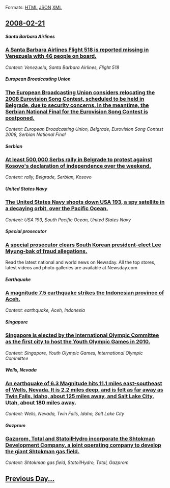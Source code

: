
Formats: [HTML](2008/02/21/index.html)  [JSON](2008/02/21/index.json)  [XML](2008/02/21/index.xml)  

## [2008-02-21](/news/2008/02/21/index.md)

##### Santa Barbara Airlines
### [ A Santa Barbara Airlines Flight 518 is reported missing in Venezuela with 46 people on board. ](/news/2008/02/21/a-santa-barbara-airlines-flight-518-is-reported-missing-in-venezuela-with-46-people-on-board.md)
_Context: Venezuela, Santa Barbara Airlines, Flight 518_

##### European Broadcasting Union
### [ The European Broadcasting Union considers relocating the 2008 Eurovision Song Contest, scheduled to be held in Belgrade, due to security concerns. In the meantime, the Serbian National Final for the Eurovision Song Contest is postponed. ](/news/2008/02/21/the-european-broadcasting-union-considers-relocating-the-2008-eurovision-song-contest-scheduled-to-be-held-in-belgrade-due-to-security-co.md)
_Context: European Broadcasting Union, Belgrade, Eurovision Song Contest 2008, Serbian National Final_

##### Serbian
### [ At least 500,000 Serbs rally in Belgrade to protest against Kosovo's declaration of independence over the weekend. ](/news/2008/02/21/at-least-500-000-serbs-rally-in-belgrade-to-protest-against-kosovo-s-declaration-of-independence-over-the-weekend.md)
_Context: rally, Belgrade, Serbian, Kosovo_

##### United States Navy
### [ The United States Navy shoots down USA 193, a spy satellite in a decaying orbit, over the Pacific Ocean. ](/news/2008/02/21/the-united-states-navy-shoots-down-usa-193-a-spy-satellite-in-a-decaying-orbit-over-the-pacific-ocean.md)
_Context: USA 193, South Pacific Ocean, United States Navy_

##### Special prosecutor
### [ A special prosecutor clears South Korean president-elect Lee Myung-bak of fraud allegations. ](/news/2008/02/21/a-special-prosecutor-clears-south-korean-president-elect-lee-myung-bak-of-fraud-allegations.md)
Read the latest national and world news on Newsday. All the top stores, latest videos and photo galleries are available at Newsday.com

##### Earthquake
### [ A magnitude 7.5 earthquake strikes the Indonesian province of Aceh. ](/news/2008/02/21/a-magnitude-7-5-earthquake-strikes-the-indonesian-province-of-aceh.md)
_Context: earthquake, Aceh, Indonesia_

##### Singapore
### [ Singapore is elected by the International Olympic Committee as the first city to host the Youth Olympic Games in 2010. ](/news/2008/02/21/singapore-is-elected-by-the-international-olympic-committee-as-the-first-city-to-host-the-youth-olympic-games-in-2010.md)
_Context: Singapore, Youth Olympic Games, International Olympic Committee_

##### Wells, Nevada
### [ An earthquake of 6.3 Magnitude hits 11.1 miles east-southeast of Wells, Nevada. It is 2.2 miles deep, and is felt as far away as Twin Falls, Idaho, about 125 miles away, and Salt Lake City, Utah, about 180 miles away. ](/news/2008/02/21/an-earthquake-of-6-3-magnitude-hits-11-1-miles-east-southeast-of-wells-nevada-it-is-2-2-miles-deep-and-is-felt-as-far-away-as-twin-falls.md)
_Context: Wells, Nevada, Twin Falls, Idaho, Salt Lake City_

##### Gazprom
### [ Gazprom, Total and StatoilHydro incorporate the Shtokman Development Company, a joint operating company to develop the giant Shtokman gas field. ](/news/2008/02/21/gazprom-total-and-statoilhydro-incorporate-the-shtokman-development-company-a-joint-operating-company-to-develop-the-giant-shtokman-gas-f.md)
_Context: Shtokman gas field, StatoilHydro, Total, Gazprom_

## [Previous Day...](/news/2008/02/20/index.md)

